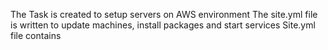 The Task is created to setup servers on AWS environment
The site.yml file is written to update machines, install packages and start services
Site.yml file contains 
